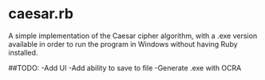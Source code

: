 # caesar.rb
A simple implementation of the Caesar cipher algorithm, with a .exe version available in order to run the program in Windows without having Ruby installed.

##TODO:
-Add UI
-Add ability to save to file
-Generate .exe with OCRA

